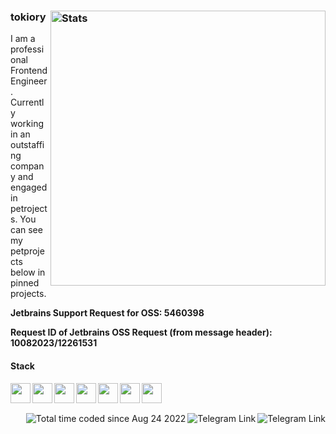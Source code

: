 ### tokiory <img src="https://github-readme-stats.vercel.app/api?username=tokiory&show_icons=true&hide_border=true&count_private=true&title_color=E95678&icon_color=B877DB" alt="Stats" width="440" align="right" >

I am a professional Frontend Engineer. Сurrently working in an outstaffing company and engaged in petrojects. You can see my petprojects below in pinned projects.

**Jetbrains Support Request for OSS: 5460398**

**Request ID of Jetbrains OSS Request (from message header): 10082023/12261531**

#### Stack

<img align="left" width="32px" src="https://cdn.jsdelivr.net/gh/devicons/devicon/icons/typescript/typescript-original.svg" />           
<img align="left" width="32px" src="https://cdn.jsdelivr.net/gh/devicons/devicon/icons/javascript/javascript-original.svg" />
<img align="left" width="32px" src="https://cdn.jsdelivr.net/gh/devicons/devicon/icons/go/go-original.svg" />
<img align="left" width="32px" src="https://cdn.jsdelivr.net/gh/devicons/devicon/icons/zig/zig-plain-wordmark.svg" />
<img align="left" width="32px" src="https://cdn.jsdelivr.net/gh/devicons/devicon/icons/vuejs/vuejs-original.svg" />
<img align="left" width="32px" src="https://cdn.jsdelivr.net/gh/devicons/devicon/icons/react/react-original.svg" />
<img align="left" width="32px" src="https://cdn.jsdelivr.net/gh/devicons/devicon/icons/svelte/svelte-original.svg" />

<br><br>

<!-- Badges -->
<a href="https://t.me/tokiory">
  <img align="right" src="https://img.shields.io/badge/Telegram-2CA5E0?style=default&logo=telegram&logoColor=white" alt="Telegram Link">
</a>

<a href="mailto:crackidocky@gmail.com">
  <img align="right" src="https://img.shields.io/badge/Gmail-D14836?style=default&logo=gmail&logoColor=white" alt="Telegram Link">
</a>

<a href="https://wakatime.com/@c66660f7-b6cb-48e9-a197-f57d968fb0d0">
  <img align="right" src="https://wakatime.com/badge/user/c66660f7-b6cb-48e9-a197-f57d968fb0d0.svg?style=default" alt="Total time coded since Aug 24 2022" />
</a>


